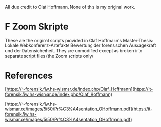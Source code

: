 All due credit to Olaf Hoffmann. None of this is my original work.

# F Zoom Skripte

These are the original scripts provided in Olaf Hoffmann's Master-Thesis: Lokale Webkonferenz-Artefakte Bewertung der forensischen Aussagekraft und der Datensicherheit. They are unmodified except as broken into separate script files (the Zoom scripts only)

# References

[https://it-forensik.fiw.hs-wismar.de/index.php/Olaf_Hoffmann](https://it-forensik.fiw.hs-wismar.de/index.php/Olaf_Hoffmann)

[https://it-forensik.fiw.hs-wismar.de/images/5/50/Pr%C3%A4sentation_OHoffmann.pdf](https://it-forensik.fiw.hs-wismar.de/images/5/50/Pr%C3%A4sentation_OHoffmann.pdf)